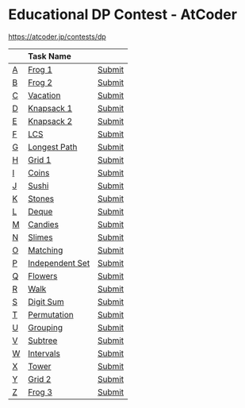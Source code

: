 # Educational DP Contest - AtCoder

https://atcoder.jp/contests/dp

|                                                | Task Name                                                    |                                                              |
| :--------------------------------------------- | :----------------------------------------------------------- | ------------------------------------------------------------ |
| [A](https://atcoder.jp/contests/dp/tasks/dp_a) | [Frog 1](https://atcoder.jp/contests/dp/tasks/dp_a)          | [Submit](https://atcoder.jp/contests/dp/submit?taskScreenName=dp_a) |
| [B](https://atcoder.jp/contests/dp/tasks/dp_b) | [Frog 2](https://atcoder.jp/contests/dp/tasks/dp_b)          | [Submit](https://atcoder.jp/contests/dp/submit?taskScreenName=dp_b) |
| [C](https://atcoder.jp/contests/dp/tasks/dp_c) | [Vacation](https://atcoder.jp/contests/dp/tasks/dp_c)        | [Submit](https://atcoder.jp/contests/dp/submit?taskScreenName=dp_c) |
| [D](https://atcoder.jp/contests/dp/tasks/dp_d) | [Knapsack 1](https://atcoder.jp/contests/dp/tasks/dp_d)      | [Submit](https://atcoder.jp/contests/dp/submit?taskScreenName=dp_d) |
| [E](https://atcoder.jp/contests/dp/tasks/dp_e) | [Knapsack 2](https://atcoder.jp/contests/dp/tasks/dp_e)      | [Submit](https://atcoder.jp/contests/dp/submit?taskScreenName=dp_e) |
| [F](https://atcoder.jp/contests/dp/tasks/dp_f) | [LCS](https://atcoder.jp/contests/dp/tasks/dp_f)             | [Submit](https://atcoder.jp/contests/dp/submit?taskScreenName=dp_f) |
| [G](https://atcoder.jp/contests/dp/tasks/dp_g) | [Longest Path](https://atcoder.jp/contests/dp/tasks/dp_g)    | [Submit](https://atcoder.jp/contests/dp/submit?taskScreenName=dp_g) |
| [H](https://atcoder.jp/contests/dp/tasks/dp_h) | [Grid 1](https://atcoder.jp/contests/dp/tasks/dp_h)          | [Submit](https://atcoder.jp/contests/dp/submit?taskScreenName=dp_h) |
| [I](https://atcoder.jp/contests/dp/tasks/dp_i) | [Coins](https://atcoder.jp/contests/dp/tasks/dp_i)           | [Submit](https://atcoder.jp/contests/dp/submit?taskScreenName=dp_i) |
| [J](https://atcoder.jp/contests/dp/tasks/dp_j) | [Sushi](https://atcoder.jp/contests/dp/tasks/dp_j)           | [Submit](https://atcoder.jp/contests/dp/submit?taskScreenName=dp_j) |
| [K](https://atcoder.jp/contests/dp/tasks/dp_k) | [Stones](https://atcoder.jp/contests/dp/tasks/dp_k)          | [Submit](https://atcoder.jp/contests/dp/submit?taskScreenName=dp_k) |
| [L](https://atcoder.jp/contests/dp/tasks/dp_l) | [Deque](https://atcoder.jp/contests/dp/tasks/dp_l)           | [Submit](https://atcoder.jp/contests/dp/submit?taskScreenName=dp_l) |
| [M](https://atcoder.jp/contests/dp/tasks/dp_m) | [Candies](https://atcoder.jp/contests/dp/tasks/dp_m)         | [Submit](https://atcoder.jp/contests/dp/submit?taskScreenName=dp_m) |
| [N](https://atcoder.jp/contests/dp/tasks/dp_n) | [Slimes](https://atcoder.jp/contests/dp/tasks/dp_n)          | [Submit](https://atcoder.jp/contests/dp/submit?taskScreenName=dp_n) |
| [O](https://atcoder.jp/contests/dp/tasks/dp_o) | [Matching](https://atcoder.jp/contests/dp/tasks/dp_o)        | [Submit](https://atcoder.jp/contests/dp/submit?taskScreenName=dp_o) |
| [P](https://atcoder.jp/contests/dp/tasks/dp_p) | [Independent Set](https://atcoder.jp/contests/dp/tasks/dp_p) | [Submit](https://atcoder.jp/contests/dp/submit?taskScreenName=dp_p) |
| [Q](https://atcoder.jp/contests/dp/tasks/dp_q) | [Flowers](https://atcoder.jp/contests/dp/tasks/dp_q)         | [Submit](https://atcoder.jp/contests/dp/submit?taskScreenName=dp_q) |
| [R](https://atcoder.jp/contests/dp/tasks/dp_r) | [Walk](https://atcoder.jp/contests/dp/tasks/dp_r)            | [Submit](https://atcoder.jp/contests/dp/submit?taskScreenName=dp_r) |
| [S](https://atcoder.jp/contests/dp/tasks/dp_s) | [Digit Sum](https://atcoder.jp/contests/dp/tasks/dp_s)       | [Submit](https://atcoder.jp/contests/dp/submit?taskScreenName=dp_s) |
| [T](https://atcoder.jp/contests/dp/tasks/dp_t) | [Permutation](https://atcoder.jp/contests/dp/tasks/dp_t)     | [Submit](https://atcoder.jp/contests/dp/submit?taskScreenName=dp_t) |
| [U](https://atcoder.jp/contests/dp/tasks/dp_u) | [Grouping](https://atcoder.jp/contests/dp/tasks/dp_u)        | [Submit](https://atcoder.jp/contests/dp/submit?taskScreenName=dp_u) |
| [V](https://atcoder.jp/contests/dp/tasks/dp_v) | [Subtree](https://atcoder.jp/contests/dp/tasks/dp_v)         | [Submit](https://atcoder.jp/contests/dp/submit?taskScreenName=dp_v) |
| [W](https://atcoder.jp/contests/dp/tasks/dp_w) | [Intervals](https://atcoder.jp/contests/dp/tasks/dp_w)       | [Submit](https://atcoder.jp/contests/dp/submit?taskScreenName=dp_w) |
| [X](https://atcoder.jp/contests/dp/tasks/dp_x) | [Tower](https://atcoder.jp/contests/dp/tasks/dp_x)           | [Submit](https://atcoder.jp/contests/dp/submit?taskScreenName=dp_x) |
| [Y](https://atcoder.jp/contests/dp/tasks/dp_y) | [Grid 2](https://atcoder.jp/contests/dp/tasks/dp_y)          | [Submit](https://atcoder.jp/contests/dp/submit?taskScreenName=dp_y) |
| [Z](https://atcoder.jp/contests/dp/tasks/dp_z) | [Frog 3](https://atcoder.jp/contests/dp/tasks/dp_z)          | [Submit](https://atcoder.jp/contests/dp/submit?taskScreenName=dp_z) |
